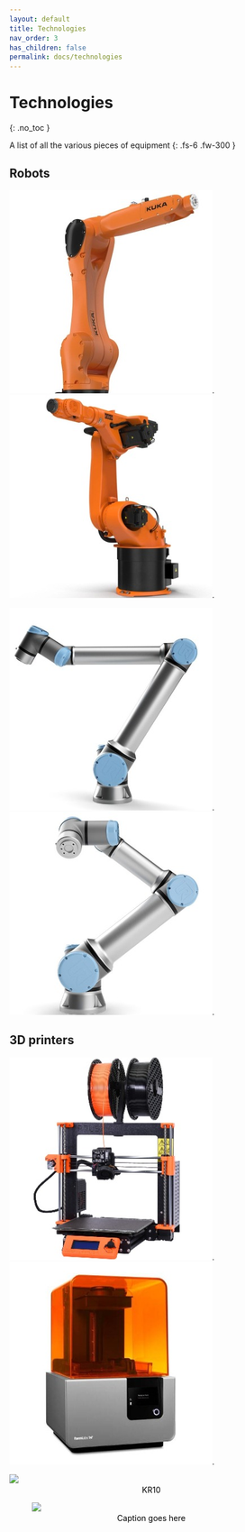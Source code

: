 ```yaml
---
layout: default
title: Technologies
nav_order: 3
has_children: false
permalink: docs/technologies
---
```


# Technologies
{: .no_toc }

A list of all the various pieces of equipment
{: .fs-6 .fw-300 }

## Robots

[![](../../assets/images/kr10.jpg)](technologies/kr10).
[![](../../assets/images/kr30.jpg)](technologies/kr10).


[![](../../assets/images/ur10e.jpg)](technologies/kr10).
[![](../../assets/images/ur16e.jpg)](technologies/kr10).

## 3D printers
[![](../../assets/images/prusa3.jpg)](technologies/kr10).
[![](../../assets/images/formlab2.jpg)](technologies/kr10).
<div class="grid">
  <div class="item">
    <div class="item-content">
      <!-- Safe zone, enter your custom markup -->
      <img id="Img" src="/labwiki/assets/images/kr10.jpg" onClick="location.href='https://rdflabfiu.github.io/labwiki/docs/technologies/kr10';" />
      <figcaption style="color: black; text-align: center;">KR10</figcaption>
      <!-- Safe zone ends -->
    </div>
  </div>
  <div class="item">
    <div class="item-content">
      <figure>
        <img src="/labwiki/assets/images/kr30.jpg">
        <figcaption style="color: black; text-align: center;">Caption goes here</figcaption>
      </figure>
    </div>
  </div>
</div>
<script src="https://cdnjs.cloudflare.com/ajax/libs/web-animations/2.3.2/web-animations.min.js"></script>
<script src="https://cdn.jsdelivr.net/gh/haltu/muuri@0.9.3/dist/muuri.min.js"></script>
<script>
    var grid = new Muuri('.grid');
</script>


